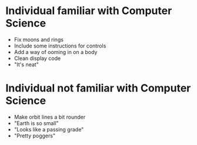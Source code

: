 # Individual familiar with Computer Science
- Fix moons and rings
- Include some instructions for controls
- Add a way of ooming in on a body
- Clean display code
- "It's neat"

# Individual not familiar with Computer Science
- Make orbit lines a bit rounder 
- "Earth is so small" 
- "Looks like a passing grade" 
- "Pretty poggers" 